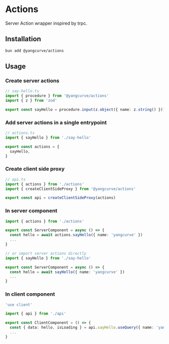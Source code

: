 # Actions

Server Action wrapper inspired by trpc.

## Installation

```sh
bun add @yangcurve/actions
```

## Usage

### Create server actions
```ts
// say-hello.ts
import { procedure } from '@yangcurve/actions'
import { z } from 'zod'

export const sayHello = procedure.input(z.object({ name: z.string() })).query(({ name }) => `Hello, ${name}!`)
```

### Add server actions in a single entrypoint
```ts
// actions.ts
import { sayHello } from './say-hello'

export const actions = {
  sayHello,
}
```

### Create client side proxy
```ts
// api.ts
import { actions } from './actions'
import { createClientSideProxy } from '@yangcurve/actions'

export const api = createClientSideProxy(actions)
```

### In server component
```ts
import { actions } from './actions'

export const ServerComponent = async () => {
  const hello = await actions.sayHello({ name: 'yangcurve' })
  ...
}

// or import server actions directly
import { sayHello } from './say-hello'

export const ServerComponent = async () => {
  const hello = await sayHello({ name: 'yangcurve' })
  ...
}
```

### In client component
```ts
'use client'

import { api } from './api'

export const ClientComponent = () => {
  const { data: hello, isLoading } = api.sayHello.useQuery({ name: 'yangcurve' })
  ...
}
```

